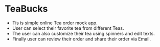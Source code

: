# TeaBucks
- Tis is simple online Tea order mock app.
- User can select their favorite tea from different Teas.
- The user can also customize their tea using spinners and edit texts.
- Finally user can review their order and share their order via Email.
